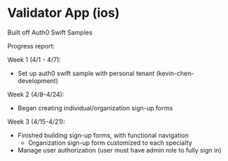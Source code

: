 # Validator App (ios) 

Built off Auth0 Swift Samples



Progress report: 

Week 1 (4/1 - 4/7): 
- Set up auth0 swift sample with personal tenant (kevin-chen-development)

Week 2 (4/8-4/24): 
- Began creating individual/organization sign-up forms

Week 3 (4/15-4/21): 
- Finished building sign-up forms, with functional navigation
  - Organization sign-up form customized to each specialty 
- Manage user authorization (user must have admin role to fully sign in)


